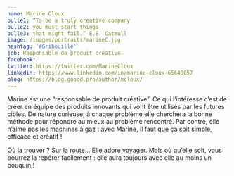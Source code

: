 ```yaml
---
name: Marine Cloux
bulle1: “To be a truly creative company
bulle2: you must start things
bulle3: that might fail.” E.E. Catmull
image: /images/portraits/marineC.jpg
hashtag: '#Gribouille'
job: Responsable de produit créative  
facebook: 
twitter: https://twitter.com/MarineCloux
linkedin: https://www.linkedin.com/in/marine-cloux-65648857
blog: https://blog.goood.pro/author/mcloux/
---
```

Marine est une “responsable de produit créative”. Ce qui l’intéresse c’est de créer en équipe des produits innovants qui vont être utilisés par les futures cibles. De nature curieuse, à chaque problème elle cherchera la bonne méthode pour répondre au mieux au problème rencontré. Par contre, elle n’aime pas les machines à gaz : avec Marine, il faut que ça soit simple, efficace et créatif ! 

Où la trouver ? Sur la route... Elle adore voyager. Mais où qu’elle soit, vous pourrez la repérer facilement : elle aura toujours avec elle au moins un bouquin ! 
